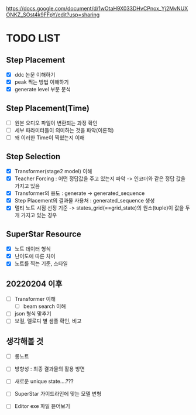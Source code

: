 https://docs.google.com/document/d/1wOtaH9X033DHvCPnox_Yj2MvNUXONKZ_SOst4k9FFpY/edit?usp=sharing

# TODO LIST

## Step Placement
- [x] ddc 논문 이해하기
- [x] peak 찍는 방법 이해하기
- [x] generate level 부분 분석

## Step Placement(Time)
- [ ] 원본 오디오 파일이 변환되는 과정 확인
- [ ] 세부 파라미터들이 의미하는 것을 파악(이론적)
- [ ] 왜 이러한 Time이 찍혔는지 이해

## Step Selection
- [x] Transformer(stage2 model) 이해
- [x] Teacher Forcing : 어떤 정답값을 주고 있는지 파악 -> 인코더와 같은 정답 값을 가지고 있음
- [x] Transformer의 용도 : generate -> generated_sequence
- [x] Step Placement의 결과물 사용처 : generated_sequence 생성
- [x] 멀티 노트 시점 선정 기준 -> states_grid(==grid_state)의 원소(tuple)이 값을 두개 가지고 있는 경우

## SuperStar Resource
- [x] 노트 데이터 형식
- [x] 난이도에 따른 차이
- [x] 노트를 찍는 기준, 스타일

## 20220204 이후 
- [ ] Transformer 이해
    - [ ] beam search 이해
- [ ] json 형식 맞추기
- [ ] 보컬, 멜로디 별 샘플 확인, 비교

## 생각해볼 것
- [ ] 롱노트
- [ ] 방향성 : 최종 결과물의 활용 방면
- [ ] 새로운 unique state....???
- [ ] SuperStar 가이드라인에 맞는 모델 변형
- [ ] Editor exe 파일 뜯어보기

